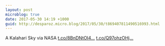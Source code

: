 ```yaml
---
layout: post
microblog: true
date: 2017-05-30 14:19 +1000
guid: http://desparoz.micro.blog/2017/05/30/t869407811490516993.html
---
```

A Kalahari Sky  via NASA [t.co/8BnDNtOI4...](https://t.co/8BnDNtOI40) [t.co/Q97ohzOHj...](https://t.co/Q97ohzOHjf)
